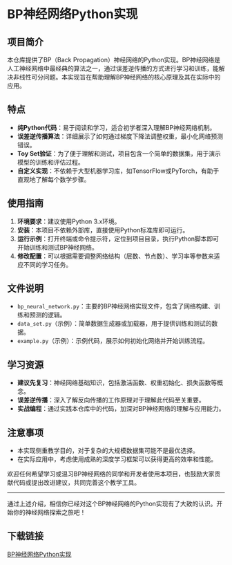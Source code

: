# BP神经网络Python实现

## 项目简介

本仓库提供了BP（Back Propagation）神经网络的Python实现。BP神经网络是人工神经网络中最经典的算法之一，通过误差逆传播的方式进行学习和训练，能解决非线性可分问题。本实现旨在帮助理解BP神经网络的核心原理及其在实际中的应用。

## 特点

- **纯Python代码**：易于阅读和学习，适合初学者深入理解BP神经网络机制。
- **误差逆传播算法**：详细展示了如何通过梯度下降法调整权重，最小化网络预测错误。
- **Toy Set验证**：为了便于理解和测试，项目包含一个简单的数据集，用于演示模型的训练和评估过程。
- **自定义实现**：不依赖于大型机器学习库，如TensorFlow或PyTorch，有助于直观地了解每个数学步骤。

## 使用指南

1. **环境要求**：建议使用Python 3.x环境。
2. **安装**：本项目不依赖外部库，直接使用Python标准库即可运行。
3. **运行示例**：打开终端或命令提示符，定位到项目目录，执行Python脚本即可开始训练和测试BP神经网络。
4. **修改配置**：可以根据需要调整网络结构（层数、节点数）、学习率等参数来适应不同的学习任务。

## 文件说明

- `bp_neural_network.py`：主要的BP神经网络实现文件，包含了网络构建、训练和预测的逻辑。
- `data_set.py`（示例）：简单数据生成器或加载器，用于提供训练和测试的数据。
- `example.py`（示例）：示例代码，展示如何初始化网络并开始训练流程。

## 学习资源

- **建议先复习**：神经网络基础知识，包括激活函数、权重初始化、损失函数等概念。
- **误差逆传播**：深入了解反向传播的工作原理对于理解此代码至关重要。
- **实战编程**：通过实践本仓库中的代码，加深对BP神经网络的理解与应用能力。

## 注意事项

- 本实现侧重教学目的，对于复杂的大规模数据集可能不是最优选择。
- 在实际应用中，考虑使用成熟的深度学习框架可以获得更高的效率和性能。

欢迎任何希望学习或温习BP神经网络的同学和开发者使用本项目，也鼓励大家贡献代码或提出改进建议，共同完善这个教学工具。

---

通过上述介绍，相信你已经对这个BP神经网络的Python实现有了大致的认识。开始你的神经网络探索之旅吧！

## 下载链接

[BP神经网络Python实现](https://pan.quark.cn/s/2f0de33aaabd)
